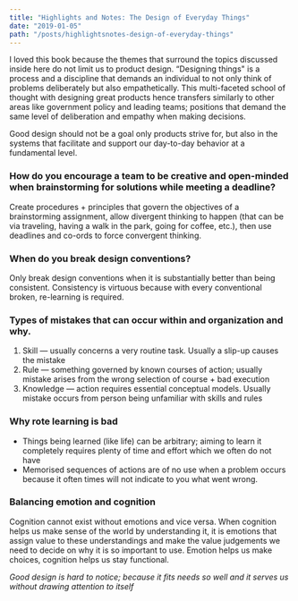 ```yaml
---
title: "Highlights and Notes: The Design of Everyday Things"
date: "2019-01-05"
path: "/posts/highlightsnotes-design-of-everyday-things"
---
```


I loved this book because the themes that surround the topics discussed inside here do not limit us to product design. “Designing things" is a process and a discipline that demands an individual to not only think of problems deliberately but also empathetically. This multi-faceted school of thought with designing great products hence transfers similarly to other areas like government policy and leading teams; positions that demand the same level of deliberation and empathy when making decisions.

Good design should not be a goal only products strive for, but also in the systems that facilitate and support our day-to-day behavior at a fundamental level.


### How do you encourage a team to be creative and open-minded when brainstorming for solutions while meeting a deadline?

Create procedures + principles that govern the objectives of a brainstorming assignment, allow divergent thinking to happen (that can be via traveling, having a walk in the park, going for coffee, etc.), then use deadlines and co-ords to force convergent thinking.

### When do you break design conventions?

Only break design conventions when it is substantially better than being consistent. Consistency is virtuous because with every conventional broken, re-learning is required.


### Types of mistakes that can occur within and organization and why.

1. Skill — usually concerns a very routine task. Usually a slip-up causes the mistake
2. Rule — something governed by known courses of action; usually mistake arises from the wrong  selection of course + bad execution
3. Knowledge — action requires essential conceptual models. Usually mistake occurs from person being unfamiliar with skills and rules 

### Why rote learning is bad
* Things being learned (like life) can be arbitrary; aiming to learn it completely requires plenty of time and effort which we often do not have
* Memorised sequences of actions are of no use when a problem occurs because it often times will not indicate to you what went wrong.

### Balancing emotion and cognition
Cognition cannot exist without emotions and vice versa. When cognition helps us make sense of the world by understanding it, it is emotions that assign value to these understandings and make the value judgements we need to decide on why it is so important to use. Emotion helps us make choices, cognition helps us stay functional.


_Good design is hard to notice; because it fits needs so well and it serves us without drawing attention to itself_
